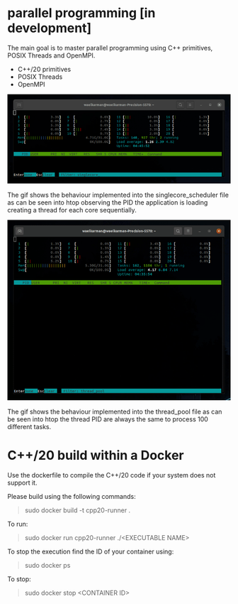 # parallel programming [in development]
The main goal is to master parallel programming using C++ primitives, POSIX Threads and OpenMPI.

- C++/20 primitives
- POSIX Threads
- OpenMPI

<img src="doc/screen2.gif">

The gif shows the behaviour implemented into the singlecore_scheduler file as can be seen into htop observing the PID the application is loading creating a thread for each core sequentially. 

<img src="doc/screen1.gif">

The gif shows the behaviour implemented into the thread_pool file as can be seen into htop the thread PID are always the same to process 100 different tasks.



<!-- lstopo --> 
<!-- numactl -->

# C++/20 build within a Docker
Use the dockerfile to compile the C++/20 code if your system does not support it.

Please build using the following commands:

> sudo docker build -t cpp20-runner .

To run:

> sudo docker run cpp20-runner ./\<EXECUTABLE NAME\>

To stop the execution find the ID of your container using:

> sudo docker ps

To stop:

> sudo docker stop \<CONTAINER ID\>

